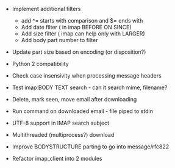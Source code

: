 * Implement additional filters
	
	* add ^= starts with comparison and $= ends with
	* Add date filter ( in imap BEFORE ON SINCE)
	* Add size filter ( imap can help only with LARGER)
	* Add body part number to filter
* Update part size based on encoding (or disposition?)
* Python 2 compatibility
* Check case insensivity when processing message headers
* Test imap  BODY TEXT search -  can it search mime, filename?
* Delete, mark seen, move email after downloading
* Run command on downloaded email -  file piped to stdin
* UTF-8 support in IMAP search subject
* Multithreaded (multiprocess?)  download
* Improve BODYSTRUCTURE parting to go into message/rfc822
* Refactor imap_client into 2 modules


	